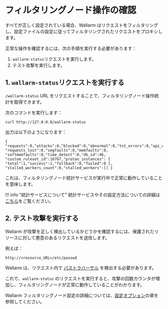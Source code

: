 # フィルタリングノード操作の確認

[doc-configure-parameters]:     ../admin-en/configure-parameters-en.ja.md
[doc-stat-service]:    ../admin-en/configure-statistics-service.ja.md

すべてが正しく設定されている場合、Wallarm はリクエストをフィルタリングし、設定ファイルの設定に従ってフィルタリングされたリクエストをプロキシします。

正常な操作を確認するには、次の手順を実行する必要があります：

1. `wallarm-status`リクエストを実行します。
2. テスト攻撃を実行します。

## 1. `wallarm-status`リクエストを実行する

`/wallarm-status` URL をリクエストすることで、フィルタリングノード操作統計を取得できます。

次のコマンドを実行します：

```
curl http://127.0.0.8/wallarm-status
```

出力は以下のようになります：

```
{ "requests":0,"attacks":0,"blocked":0,"abnormal":0,"tnt_errors":0,"api_errors":0,
"requests_lost":0,"segfaults":0,"memfaults":0, "softmemfaults":0,"time_detect":0,"db_id":46,
"custom_ruleset_id":16767,"proton_instances": { "total":1,"success":1,"fallback":0,"failed":0 },
"stalled_workers_count":0,"stalled_workers":[] }
```

これは、フィルタリングノード統計サービスが実行中で正常に動作していることを意味します。

!!! info "統計サービスについて"
    統計サービスやその設定方法についての詳細は[こちら][doc-stat-service]をご覧ください。

## 2. テスト攻撃を実行する

Wallarm が攻撃を正しく検出しているかどうかを確認するには、保護されたリソースに対して悪意のあるリクエストを送信します。

例えば：

```
http://<resource_URL>/etc/passwd
```

Wallarm は、リクエスト内で [パストラバーサル](../attacks-vulns-list.ja.md#path-traversal) を検出する必要があります。

これで、`wallarm-status` のリクエストを実行すると、攻撃の回数カウンタが増加し、フィルタリングノードが正常に動作していることがわかります。

Wallarm フィルタリングノード設定の詳細については、[設定オプション][doc-configure-parameters]の章を参照してください。